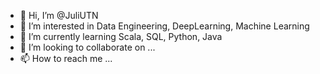 - 👋 Hi, I’m @JuliUTN
- 👀 I’m interested in Data Engineering, DeepLearning, Machine Learning
- 🌱 I’m currently learning Scala, SQL, Python, Java
- 💞️ I’m looking to collaborate on ...
- 📫 How to reach me ...

<!---
JuliUTN/JuliUTN is a ✨ special ✨ repository because its `README.md` (this file) appears on your GitHub profile.
You can click the Preview link to take a look at your changes.
--->

